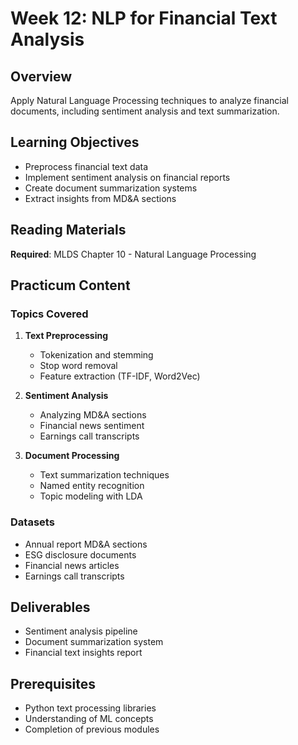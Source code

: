 # Week 12: NLP for Financial Text Analysis

## Overview
Apply Natural Language Processing techniques to analyze financial documents, including sentiment analysis and text summarization.

## Learning Objectives
- Preprocess financial text data
- Implement sentiment analysis on financial reports
- Create document summarization systems
- Extract insights from MD&A sections

## Reading Materials
**Required**: MLDS Chapter 10 - Natural Language Processing

## Practicum Content

### Topics Covered
1. **Text Preprocessing**
   - Tokenization and stemming
   - Stop word removal
   - Feature extraction (TF-IDF, Word2Vec)

2. **Sentiment Analysis**
   - Analyzing MD&A sections
   - Financial news sentiment
   - Earnings call transcripts

3. **Document Processing**
   - Text summarization techniques
   - Named entity recognition
   - Topic modeling with LDA

### Datasets
- Annual report MD&A sections
- ESG disclosure documents
- Financial news articles
- Earnings call transcripts

## Deliverables
- Sentiment analysis pipeline
- Document summarization system
- Financial text insights report

## Prerequisites
- Python text processing libraries
- Understanding of ML concepts
- Completion of previous modules
